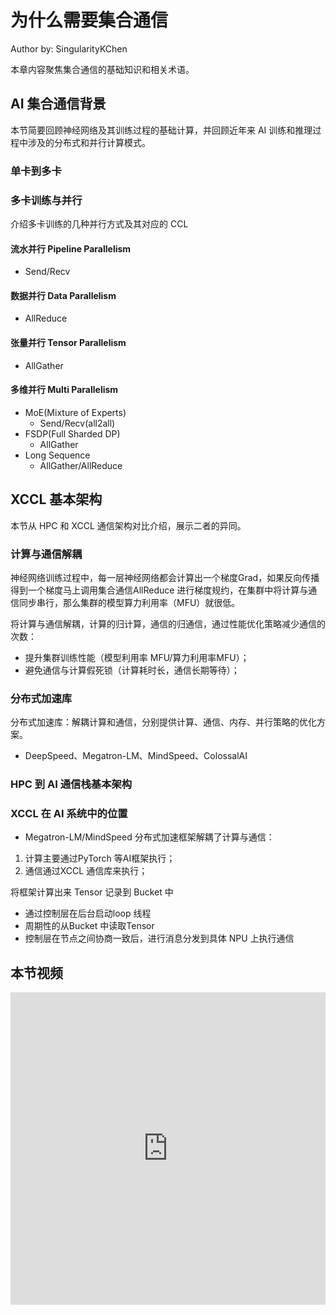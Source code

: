 <!--Copyright © ZOMI 适用于[License](https://github.com/Infrasys-AI/AIInfra)版权许可-->

# 为什么需要集合通信

Author by: SingularityKChen

本章内容聚焦集合通信的基础知识和相关术语。

## AI 集合通信背景

本节简要回顾神经网络及其训练过程的基础计算，并回顾近年来 AI 训练和推理过程中涉及的分布式和并行计算模式。

### 单卡到多卡

### 多卡训练与并行

介绍多卡训练的几种并行方式及其对应的 CCL

#### 流水并行 Pipeline Parallelism

- Send/Recv

#### 数据并行 Data Parallelism

- AllReduce

#### 张量并行 Tensor Parallelism

- AllGather

#### 多维并行 Multi Parallelism

- MoE(Mixture of Experts)
  - Send/Recv(all2all)
- FSDP(Full Sharded DP)
  - AllGather
- Long Sequence
  - AllGather/AllReduce

<!-- ## 为什么需要集合通信算法

- 通信算法
- 通信原语/操作
- 拓扑算法很多，但不是所有拓扑算法都能满足实际生产需求，需要具体问题具体分析、具体场景具体设计，因此出现了XCCL -->

## XCCL 基本架构

本节从 HPC 和 XCCL 通信架构对比介绍，展示二者的异同。

### 计算与通信解耦

神经网络训练过程中，每一层神经网络都会计算出一个梯度Grad，如果反向传播得到一个梯度马上调用集合通信AllReduce 进行梯度规约，在集群中将计算与通信同步串行，那么集群的模型算力利用率（MFU）就很低。

将计算与通信解耦，计算的归计算，通信的归通信，通过性能优化策略减少通信的次数：
- 提升集群训练性能（模型利用率 MFU/算力利用率MFU）；
- 避免通信与计算假死锁（计算耗时长，通信长期等待）；

### 分布式加速库

分布式加速库：解耦计算和通信，分别提供计算、通信、内存、并行策略的优化方案。
- DeepSpeed、Megatron-LM、MindSpeed、ColossalAI

### HPC 到 AI 通信栈基本架构

### XCCL 在 AI 系统中的位置

- Megatron-LM/MindSpeed 分布式加速框架解耦了计算与通信：
1. 计算主要通过PyTorch 等AI框架执行；
2. 通信通过XCCL 通信库来执行；

将框架计算出来 Tensor 记录到 Bucket 中
- 通过控制层在后台启动loop 线程
- 周期性的从Bucket 中读取Tensor
- 控制层在节点之间协商一致后，进行消息分发到具体 NPU 上执行通信

## 本节视频

<html>
<iframe src="https://player.bilibili.com/player.html?aid=1255396066&bvid=BV18J4m1G7UU&cid=1570235726&page=1&as_wide=1&high_quality=1&danmaku=0&autoplay=0" width="100%" height="500" scrolling="no" border="0" frameborder="no" framespacing="0" allowfullscreen="true"></iframe>
</html>